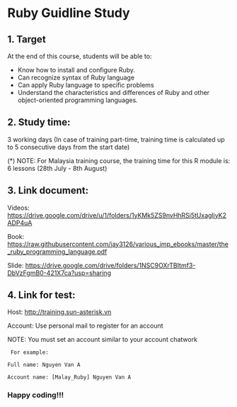 # Ruby Guidline Study

## 1. Target

At the end of this course, students will be able to:
   - Know how to install and configure Ruby.
   - Can recognize syntax of Ruby language
   - Can apply Ruby language to specific problems
   - Understand the characteristics and differences of Ruby and other object-oriented programming languages.

## 2. Study time:

 3 working days (In case of training part-time, training time is calculated up to 5 consecutive days from the start date)

(*) NOTE: For Malaysia training course, the training time for this R module is: 6 lessons (28th July - 8th August)

## 3. Link document:

Videos: https://drive.google.com/drive/u/1/folders/1yKMk5ZS9nvHhRSi5tUxagliyK2ADP4uA


Book: https://raw.githubusercontent.com/jay3126/various_imp_ebooks/master/the_ruby_programming_language.pdf


Slide: https://drive.google.com/drive/folders/1NSC9OXrTBItmf3-DbVzFgmB0-421X7ca?usp=sharing

## 4. Link for test:

Host: http://training.sun-asterisk.vn

Account: Use personal mail to register for an account

NOTE:  You must set an account similar to your account chatwork

  `` For example:``

  ``Full name: Nguyen Van A``

  ``Account name: [Malay_Ruby] Nguyen Van A``

### Happy coding!!!
